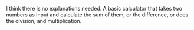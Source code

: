 I think there is no explanations needed. A basic calculator that takes two numbers as input and calculate the sum of them, or the difference, or does the division, and multiplication.
